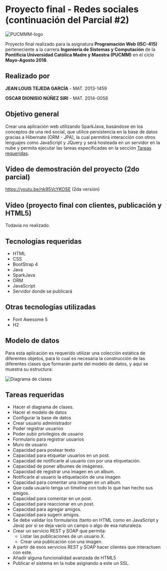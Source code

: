 # Proyecto final - Redes sociales (continuación del Parcial #2)

![PUCMMM-logo](https://i.imgur.com/9eEIci9.png)

Proyecto final realizado para la asignatura **Programación Web (ISC-415)** perteneciente a la carrera **Ingeniería de Sistemas y Computación** de la **Pontificia Universidad Católica Madre y Maestra (PUCMM)** en el ciclo **Mayo-Agosto 2018**.

## Realizado por

**JEAN LOUIS TEJEDA GARCÍA** -  MAT. 2013-1459

**OSCAR DIONISIO NÚÑEZ SIRI** -  MAT. 2014-0056

## Objetivo general

Crear una aplicación web utilizando SparkJava, basándose en los conceptos de una red social, que utilice persistencia en la base de datos gracias a Hibernate (ORM - JPA), la cual permitirá interacción con otros lenguajes como JavaScript y JQuery y será hosteada en un servidor en la nube y permita ejecutar las tareas especificadas en la sección [Tareas requeridas](#tareas-requeridas).

## Vídeo de demostración del proyecto (2do parcial)

https://youtu.be/nk95VcYKOSE (2da versión)

## Vídeo (proyecto final con clientes, publicación y HTML5)
Todavía no realizado.

## Tecnologías requeridas

- HTML
- CSS
- BootStrap 4
- Java
- SparkJava
- ORM
- JavaScript
- Servidor donde se publicará

## Otras tecnologías utilizadas

- Font Awesome 5
- H2

## Modelo de datos
Para esta aplicación es requerido utilizar una colección estática de diferentes objetos, para lo cual es necesaria la construcción de las diferentes clases que formarán parte del modelo de datos, y aquí se muestra su estructura:

![Diagrama de clases](https://i.imgur.com/oZFmIzY.png)

## Tareas requeridas

- Hacer el diagrama de clases.
- Hacer el modelo de datos
- Configurar la base de datos
- Crear usuario administrador
- Poder registrar usuarios
- Poder subir privilegios de usuario
- Formulario para registrar usuarios
- Muro de usuario
- Capacidad para postear texto
- Capacidad para etiquetar usuarios en un post.
- Capacidad de notificarle al usuario con por una etiquetación.
- Capacidad de poner albumes de imágenes.
- Capacidad de registrar una imagen en un album.
- Notificarle al usuario la etiquetación de una imagen
- Capacidad para comentar una imagen en un album.
- Que cada usuario tenga un timeline con todo lo que han hecho sus amigos.
- Capacidad para comentar en un post.
- Capacidad para reaccionar en un post.
- Capacidad para agregar amigos.
- Capacidad para sugerir amigos.
- Se debe validar los formularios (tanto en HTML como en JavaScript y Java) por si se deja vacío un campo o algo de esa naturaleza.
- Crear un servicio REST y SOAP que permita:
  - Listar las publicaciones de un usuario X.
  - Crear una publicación con una imagen.
- A partir de esos servicios REST y SOAP hacer clientes que interactuen con este.
- Añadir alguna funcionalidad avanzada de HTML5
- Publicar el sistema en la nube asignando a este un SSL.
